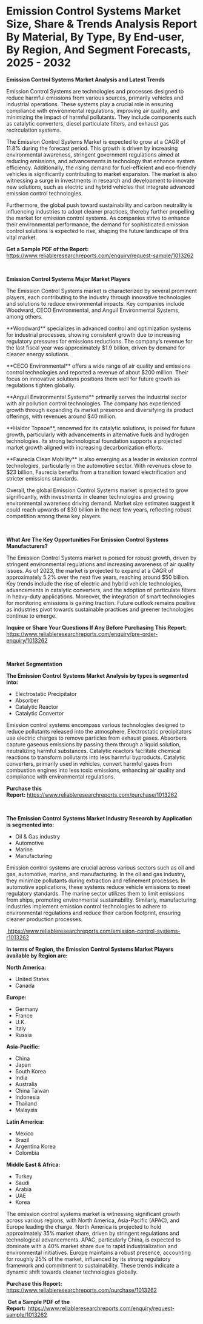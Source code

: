 <p><h1>Emission Control Systems Market Size, Share & Trends Analysis Report By Material, By Type, By End-user, By Region, And Segment Forecasts, 2025 - 2032</h1></p><p><strong>Emission Control Systems Market Analysis and Latest Trends</strong></p>
<p><p>Emission Control Systems are technologies and processes designed to reduce harmful emissions from various sources, primarily vehicles and industrial operations. These systems play a crucial role in ensuring compliance with environmental regulations, improving air quality, and minimizing the impact of harmful pollutants. They include components such as catalytic converters, diesel particulate filters, and exhaust gas recirculation systems.</p><p>The Emission Control Systems Market is expected to grow at a CAGR of 11.8% during the forecast period. This growth is driven by increasing environmental awareness, stringent government regulations aimed at reducing emissions, and advancements in technology that enhance system efficiency. Additionally, the rising demand for fuel-efficient and eco-friendly vehicles is significantly contributing to market expansion. The market is also witnessing a surge in investments in research and development to innovate new solutions, such as electric and hybrid vehicles that integrate advanced emission control technologies.</p><p>Furthermore, the global push toward sustainability and carbon neutrality is influencing industries to adopt cleaner practices, thereby further propelling the market for emission control systems. As companies strive to enhance their environmental performance, the demand for sophisticated emission control solutions is expected to rise, shaping the future landscape of this vital market.</p></p>
<p><strong>Get a Sample PDF of the Report:&nbsp;</strong> <a href="https://www.reliableresearchreports.com/enquiry/request-sample/1013262?utm_campaign=31&utm_medium=2&utm_source=Github&utm_content=ia&utm_term=16042025&utm_id=emission-control-systems">https://www.reliableresearchreports.com/enquiry/request-sample/1013262</a></p>
<p>&nbsp;</p>
<p><strong>Emission Control Systems Major Market Players</strong></p>
<p><p>The Emission Control Systems market is characterized by several prominent players, each contributing to the industry through innovative technologies and solutions to reduce environmental impacts. Key companies include Woodward, CECO Environmental, and Anguil Environmental Systems, among others.</p><p>**Woodward** specializes in advanced control and optimization systems for industrial processes, showing consistent growth due to increasing regulatory pressures for emissions reductions. The company’s revenue for the last fiscal year was approximately $1.9 billion, driven by demand for cleaner energy solutions.</p><p>**CECO Environmental** offers a wide range of air quality and emissions control technologies and reported a revenue of about $200 million. Their focus on innovative solutions positions them well for future growth as regulations tighten globally.</p><p>**Anguil Environmental Systems** primarily serves the industrial sector with air pollution control technologies. The company has experienced growth through expanding its market presence and diversifying its product offerings, with revenues around $40 million.</p><p>**Haldor Topsoe**, renowned for its catalytic solutions, is poised for future growth, particularly with advancements in alternative fuels and hydrogen technologies. Its strong technological foundation supports a projected market growth aligned with increasing decarbonization efforts.</p><p>**Faurecia Clean Mobility** is also emerging as a leader in emission control technologies, particularly in the automotive sector. With revenues close to $23 billion, Faurecia benefits from a transition toward electrification and stricter emissions standards.</p><p>Overall, the global Emission Control Systems market is projected to grow significantly, with investments in cleaner technologies and growing environmental awareness driving demand. Market size estimates suggest it could reach upwards of $30 billion in the next few years, reflecting robust competition among these key players.</p></p>
<p>&nbsp;</p>
<p><strong>What Are The Key Opportunities For Emission Control Systems Manufacturers?</strong></p>
<p><p>The Emission Control Systems market is poised for robust growth, driven by stringent environmental regulations and increasing awareness of air quality issues. As of 2023, the market is projected to expand at a CAGR of approximately 5.2% over the next five years, reaching around $50 billion. Key trends include the rise of electric and hybrid vehicle technologies, advancements in catalytic converters, and the adoption of particulate filters in heavy-duty applications. Moreover, the integration of smart technologies for monitoring emissions is gaining traction. Future outlook remains positive as industries pivot towards sustainable practices and greener technologies continue to emerge.</p></p>
<p><strong>Inquire or Share Your Questions If Any Before Purchasing This Report:</strong> <a href="https://www.reliableresearchreports.com/enquiry/pre-order-enquiry/1013262?utm_campaign=31&utm_medium=2&utm_source=Github&utm_content=ia&utm_term=16042025&utm_id=emission-control-systems">https://www.reliableresearchreports.com/enquiry/pre-order-enquiry/1013262</a></p>
<p>&nbsp;</p>
<p><strong>Market Segmentation</strong></p>
<p><strong>The Emission Control Systems Market Analysis by types is segmented into:</strong></p>
<p><ul><li>Electrostatic Precipitator</li><li>Absorber</li><li>Catalytic Reactor</li><li>Catalytic Convertor</li></ul></p>
<p><p>Emission control systems encompass various technologies designed to reduce pollutants released into the atmosphere. Electrostatic precipitators use electric charges to remove particles from exhaust gases. Absorbers capture gaseous emissions by passing them through a liquid solution, neutralizing harmful substances. Catalytic reactors facilitate chemical reactions to transform pollutants into less harmful byproducts. Catalytic converters, primarily used in vehicles, convert harmful gases from combustion engines into less toxic emissions, enhancing air quality and compliance with environmental regulations.</p></p>
<p><strong>Purchase this Report:&nbsp;</strong><a href="https://www.reliableresearchreports.com/purchase/1013262?utm_campaign=31&utm_medium=2&utm_source=Github&utm_content=ia&utm_term=16042025&utm_id=emission-control-systems">https://www.reliableresearchreports.com/purchase/1013262</a></p>
<p>&nbsp;</p>
<p><strong>The Emission Control Systems Market Industry Research by Application is segmented into:</strong></p>
<p><ul><li>Oil & Gas industry</li><li>Automotive</li><li>Marine</li><li>Manufacturing</li></ul></p>
<p><p>Emission control systems are crucial across various sectors such as oil and gas, automotive, marine, and manufacturing. In the oil and gas industry, they minimize pollutants during extraction and refinement processes. In automotive applications, these systems reduce vehicle emissions to meet regulatory standards. The marine sector utilizes them to limit emissions from ships, promoting environmental sustainability. Similarly, manufacturing industries implement emission control technologies to adhere to environmental regulations and reduce their carbon footprint, ensuring cleaner production processes.</p></p>
<p><a href="https://www.reliableresearchreports.com/emission-control-systems-r1013262?utm_campaign=31&utm_medium=2&utm_source=Github&utm_content=ia&utm_term=16042025&utm_id=emission-control-systems">&nbsp;https://www.reliableresearchreports.com/emission-control-systems-r1013262</a></p>
<p><strong>In terms of Region, the Emission Control Systems Market Players available by Region are:</strong></p>
<p>
    <p> <strong> North America: </strong>
        <ul>
            <li>United States</li>
            <li>Canada</li>
        </ul>
        </p> 
    <p> <strong> Europe: </strong>
        <ul>
            <li>Germany</li>
            <li>France</li>
            <li>U.K.</li>
            <li>Italy</li>
            <li>Russia</li>
        </ul>
        </p> 
    <p> <strong> Asia-Pacific: </strong>
        <ul>
            <li>China</li>
            <li>Japan</li>
            <li>South Korea</li>
            <li>India</li>
            <li>Australia</li>
            <li>China Taiwan</li>
            <li>Indonesia</li>
            <li>Thailand</li>
            <li>Malaysia</li>
        </ul>
        </p> 
    <p> <strong> Latin America: </strong>
        <ul>
            <li>Mexico</li>
            <li>Brazil</li>
            <li>Argentina Korea</li>
            <li>Colombia</li>
        </ul>
        </p> 
    <p> <strong> Middle East & Africa: </strong>
        <ul>
            <li>Turkey</li>
            <li>Saudi</li>
            <li>Arabia</li>
            <li>UAE</li>
            <li>Korea</li>
        </ul>
    </p>
    </p>
<p><p>The emission control systems market is witnessing significant growth across various regions, with North America, Asia-Pacific (APAC), and Europe leading the charge. North America is projected to hold approximately 35% market share, driven by stringent regulations and technological advancements. APAC, particularly China, is expected to dominate with a 40% market share due to rapid industrialization and environmental initiatives. Europe maintains a robust presence, accounting for roughly 25% of the market, influenced by its strong regulatory framework and commitment to sustainability. These trends indicate a dynamic shift towards cleaner technologies globally.</p></p>
<p><strong>Purchase this Report: </strong><a href="https://www.reliableresearchreports.com/purchase/1013262?utm_campaign=31&utm_medium=2&utm_source=Github&utm_content=ia&utm_term=16042025&utm_id=emission-control-systems">https://www.reliableresearchreports.com/purchase/1013262</a></p>
<p>&nbsp;<strong>Get a Sample PDF of the Report:&nbsp;&nbsp;</strong><a href="https://www.reliableresearchreports.com/enquiry/request-sample/1013262?utm_campaign=31&utm_medium=2&utm_source=Github&utm_content=ia&utm_term=16042025&utm_id=emission-control-systems">https://www.reliableresearchreports.com/enquiry/request-sample/1013262</a></p>
<p><strong></strong></p>
<p><p></p><p></p><p></p></p>